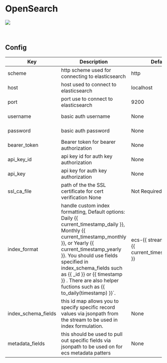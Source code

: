# OpenSearch

![](https://opensearch.org/assets/brand/PNG/Logo/opensearch_logo_darkmode.png)

<br/>

## Config

| Key | Description | Default | Required |
| --- | --- | --- | --- | 
| scheme | http scheme used for connecting to elasticsearch | http | Required |
| host | host used to connect to elasticsearch | localhost | Required |
| port | port use to connect to elasticsearch | 9200 | Required |
| username | basic auth username | None | Not Required |
| password | basic auth password | None | Not Required |
| bearer_token | Bearer token for bearer authorization | None | Not Required |
| api_key_id | api key id for auth key authorization | None | Not Required |
| api_key | api key for auth key authorization | None | Not Required |
| ssl_ca_file | path of the the SSL certificate for cert verification  None | Not Required |
| index_format |  handle custom index formatting,  Default options: Daily {{ current_timestamp_daily }}, Monthly {{ current_timestamp_monthly }}, or Yearly {{ current_timestamp_yearly }}. You should use fields specified in index_schema_fields such as {{ _id }} or {{ timestamp }} . There are also helper fuctions such as {{ to_daily(timestamp) }}`. | ecs-{{ stream_name }}-{{ current_timestamp_daily }} | Not Required |
| index_schema_fields | this id map allows you to specify specific record values via jsonpath from the stream to be used in index formulation. | None | Not Required |
| metadata_fields | this should be used to pull out specific fields via jsonpath to be used on for ecs metadata patters| None | Not Required |
